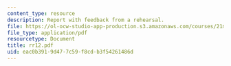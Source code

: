 ```yaml
---
content_type: resource
description: Report with feedback from a rehearsal.
file: https://ol-ocw-studio-app-production.s3.amazonaws.com/courses/21m-873-theater-arts-topics-suburbia-january-iap-2008/eac0b3919d477c59f8cdb3f54261486d_rr12.pdf
file_type: application/pdf
resourcetype: Document
title: rr12.pdf
uid: eac0b391-9d47-7c59-f8cd-b3f54261486d
---
```

